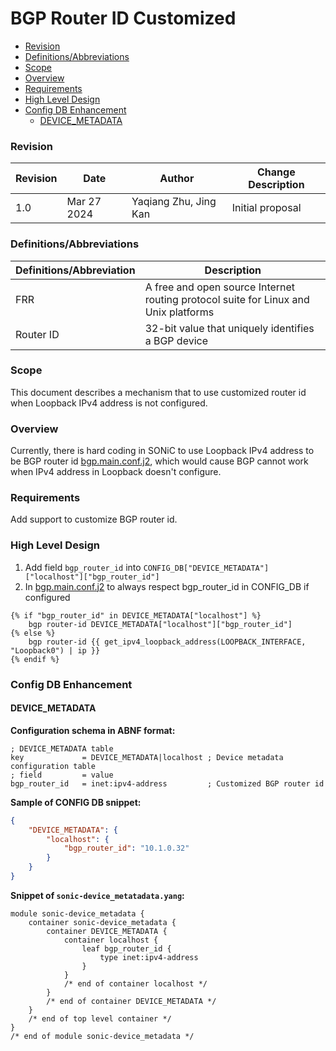 # BGP Router ID Customized

- [Revision](#revision)
- [Definitions/Abbreviations](#definitionsabbreviations)
- [Scope](#scope)
- [Overview](#overview)
- [Requirements](#requirements)
- [High Level Design](#high-level-design)
- [Config DB Enhancement](#config-db-enhancement)
    - [DEVICE_METADATA](#device_metadata)

### Revision

| Revision | Date        | Author           | Change Description |
| -------- | ----------- | ---------------- | ------------------ |
| 1.0      | Mar 27 2024 | Yaqiang Zhu, Jing Kan | Initial proposal   |

### Definitions/Abbreviations

| Definitions/Abbreviation | Description |
| ------------------------ | ----------- |
| FRR | A free and open source Internet routing protocol suite for Linux and Unix platforms |
| Router ID | 32-bit value that uniquely identifies a BGP device |

### Scope

This document describes a mechanism that to use customized router id when Loopback IPv4 address is not configured.

### Overview

Currently, there is hard coding in SONiC to use Loopback IPv4 address to be BGP router id [bgp.main.conf.j2](https://github.com/sonic-net/sonic-buildimage/blob/master/dockers/docker-fpm-frr/frr/bgpd/bgpd.main.conf.j2#L91), which would cause BGP cannot work when IPv4 address in Loopback doesn't configure.

### Requirements

Add support to customize BGP router id.

### High Level Design

1. Add field `bgp_router_id` into `CONFIG_DB["DEVICE_METADATA"]["localhost"]["bgp_router_id"]`
2. In [bgp.main.conf.j2](https://github.com/sonic-net/sonic-buildimage/blob/master/dockers/docker-fpm-frr/frr/bgpd/bgpd.main.conf.j2#L91) to always respect bgp_router_id in CONFIG_DB if configured
```jinja
{% if "bgp_router_id" in DEVICE_METADATA["localhost"] %}
    bgp router-id DEVICE_METADATA["localhost"]["bgp_router_id"]
{% else %}
    bgp router-id {{ get_ipv4_loopback_address(LOOPBACK_INTERFACE, "Loopback0") | ip }}
{% endif %}
```

### Config DB Enhancement

#### DEVICE_METADATA

**Configuration schema in ABNF format:**

```abnf
; DEVICE_METADATA table
key             = DEVICE_METADATA|localhost ; Device metadata configuration table
; field         = value
bgp_router_id   = inet:ipv4-address         ; Customized BGP router id
```

**Sample of CONFIG DB snippet:**

```json
{
    "DEVICE_METADATA": {
        "localhost": {
            "bgp_router_id": "10.1.0.32"
        }
    }
}
```

**Snippet of `sonic-device_metatadata.yang`:**

```
module sonic-device_metadata {
    container sonic-device_metadata {
        container DEVICE_METADATA {
            container localhost {
                leaf bgp_router_id {
                    type inet:ipv4-address
                }
            }
            /* end of container localhost */
        }
        /* end of container DEVICE_METADATA */
    }
    /* end of top level container */
}
/* end of module sonic-device_metadata */
```
